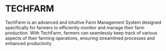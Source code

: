 # TECHFARM
TechFarm is an advanced and intuitive Farm Management System designed specifically for farmers to efficiently monitor and manage their farm production. With TechFarm, farmers can seamlessly keep track of various aspects of their farming operations, ensuring streamlined processes and enhanced productivity
